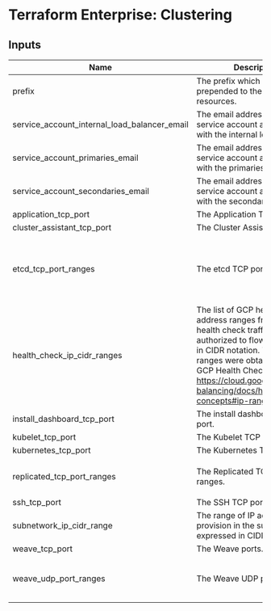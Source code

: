# Terraform Enterprise: Clustering

## Inputs

| Name | Description | Type | Default | Required |
|------|-------------|------|---------|:-----:|
| prefix | The prefix which will be prepended to the names of resources. | `string` | n/a | yes |
| service\_account\_internal\_load\_balancer\_email | The email address of the service account associated with the internal load balancer. | `string` | n/a | yes |
| service\_account\_primaries\_email | The email address of the service account associated with the primaries. | `string` | n/a | yes |
| service\_account\_secondaries\_email | The email address of the service account associated with the secondaries. | `string` | n/a | yes |
| application\_tcp\_port | The Application TCP port. | `string` | `"443"` | no |
| cluster\_assistant\_tcp\_port | The Cluster Assistant TCP port. | `string` | `"23010"` | no |
| etcd\_tcp\_port\_ranges | The etcd TCP port ranges. | `list(string)` | <pre>[<br>  "2379",<br>  "2380",<br>  "4001",<br>  "7001"<br>]</pre> | no |
| health\_check\_ip\_cidr\_ranges | The list of GCP health check IP address ranges from which health check traffic will be authorized to flow, expressed in CIDR notation. The default ranges were obtained from the GCP Health Checks Overview: https://cloud.google.com/load-balancing/docs/health-check-concepts#ip-ranges. | `list(string)` | <pre>[<br>  "35.191.0.0/16",<br>  "130.211.0.0/22"<br>]</pre> | no |
| install\_dashboard\_tcp\_port | The install dashboard TCP port. | `string` | `"8800"` | no |
| kubelet\_tcp\_port | The Kubelet TCP port. | `string` | `"10250"` | no |
| kubernetes\_tcp\_port | The Kubernetes TCP port. | `string` | `"6443"` | no |
| replicated\_tcp\_port\_ranges | The Replicated TCP port ranges. | `list(string)` | <pre>[<br>  "9870-9881"<br>]</pre> | no |
| ssh\_tcp\_port | The SSH TCP port. | `string` | `"22"` | no |
| subnetwork\_ip\_cidr\_range | The range of IP addresses to provision in the subnetwork, expressed in CIDR notation. | `string` | `"10.1.0.0/16"` | no |
| weave\_tcp\_port | The Weave ports. | `string` | `"6783"` | no |
| weave\_udp\_port\_ranges | The Weave UDP port ranges. | `list(string)` | <pre>[<br>  "6783",<br>  "6784"<br>]</pre> | no |

